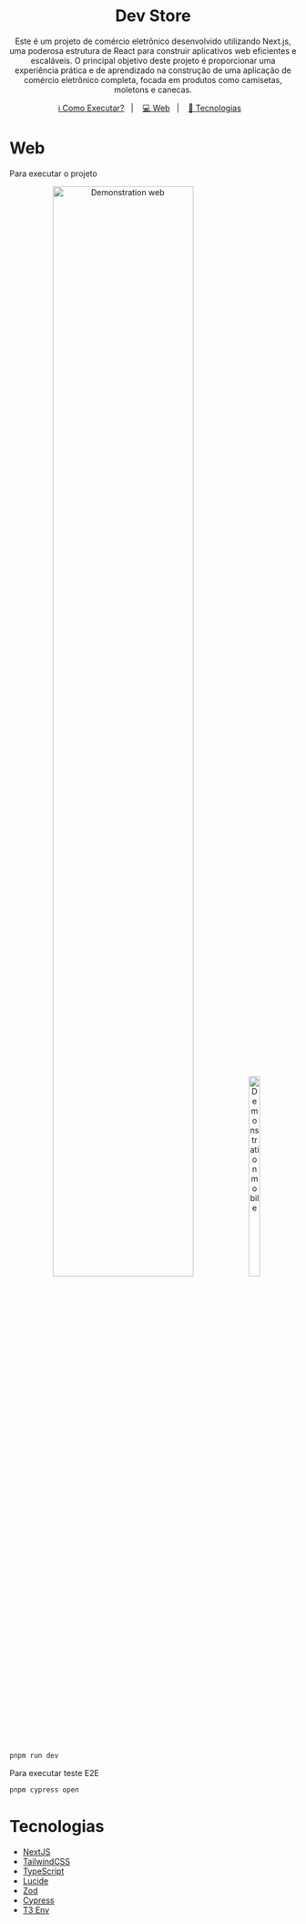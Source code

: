 <h1 align="center">
  Dev Store
</h1>

<p align="center">
Este é um projeto de comércio eletrônico desenvolvido utilizando Next.js, uma poderosa estrutura de React para construir aplicativos web eficientes e escaláveis. O principal objetivo deste projeto é proporcionar uma experiência prática e de aprendizado na construção de uma aplicação de comércio eletrônico completa, focada em produtos como camisetas, moletons e canecas.
</p>

<p align="center">
  <a href="#como-executar">ℹ️ Como Executar?</a>&nbsp;&nbsp;&nbsp;|&nbsp;&nbsp;&nbsp;
  <a href="#web">💻 Web</a>&nbsp;&nbsp;&nbsp;|&nbsp;&nbsp;&nbsp;
  <a href="#tecnologias">🚀 Tecnologias</a>&nbsp;&nbsp;&nbsp;
</p>

# Web
Para executar o projeto

<p align="center">
  <img alt="Demonstration web" src="./preview/web.jpg" width="70%" height="70%" />
  <img alt="Demonstration mobile" src="./preview/responsive.jpg" width="20%" height="30%" />
</p>


```sh
pnpm run dev
```

Para executar teste E2E
```sh
pnpm cypress open
```

# Tecnologias
- [NextJS](https://nextjs.org/)
- [TailwindCSS](https://tailwindcss.com/)
- [TypeScript](https://github.com/microsoft/TypeScript)
- [Lucide](https://lucide.dev/)
- [Zod](https://zod.dev/)
- [Cypress](https://www.cypress.io/)
- [T3 Env](https://env.t3.gg/)
